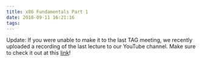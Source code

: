 ```yaml
---
title: x86 Fundamentals Part 1
date: 2018-09-11 16:21:16
tags:
---
```


Update: If you were unable to make it to the last TAG meeting,
we recently uploaded a recording of the last lecture to our
YouTube channel. Make sure to check it out at this [link][1]!

[1]: https://www.youtube.com/channel/UCIo3K382UPWwghGUP6IHwWQ 
